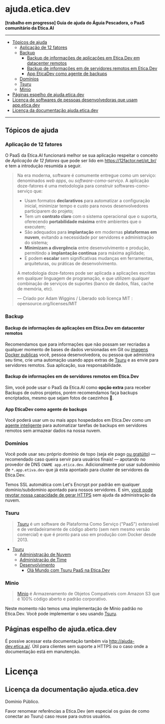 # ajuda.etica.dev
**[trabalho em progresso] Guia de ajuda do Águia Pescadora, o PaaS comunitário da Etica.AI**

----

<!-- TOC depthFrom:2 -->

- [Tópicos de ajuda](#tópicos-de-ajuda)
    - [Aplicação de 12 fatores](#aplicação-de-12-fatores)
    - [Backup](#backup)
        - [Backup de informações de aplicações em Etica.Dev em datacenter remotos](#backup-de-informações-de-aplicações-em-eticadev-em-datacenter-remotos)
        - [Backup de informações em de servidores remotos em Etica.Dev](#backup-de-informações-em-de-servidores-remotos-em-eticadev)
        - [App EticaDev como agente de backups](#app-eticadev-como-agente-de-backups)
    - [Domínios](#domínios)
    - [Tsuru](#tsuru)
    - [Minio](#minio)
- [Páginas espelho de ajuda.etica.dev](#páginas-espelho-de-ajudaeticadev)
- [Licença de softwares de pessoas desenvolvedoras que usam app.etica.dev](#licença-de-softwares-de-pessoas-desenvolvedoras-que-usam-appeticadev)
- [Licença da documentação ajuda.etica.dev](#licença-da-documentação-ajudaeticadev)

<!-- /TOC -->

----

## Tópicos de ajuda

### Aplicação de 12 fatores

O PaaS da Etica.AI funcionará melhor se sua aplicação respeitar o conceito de
_Aplicação de 12 fatores_ que pode ser lido em <https://12factor.net/pt_br/> e
tem a introdução resumida a seguir.

> Na era moderna, software é comumente entregue como um serviço: denominados *web apps*, ou *software-como-serviço*. A aplicação doze-fatores é uma metodologia para construir softwares-como-serviço que:
>
> * Usam formatos **declarativos** para automatizar a configuração inicial, minimizar tempo e custo para novos desenvolvedores participarem do projeto;
> * Tem um **contrato claro** com o sistema operacional que o suporta, oferecendo **portabilidade máxima** entre ambientes que o executem;
> * São adequados para **implantação** em modernas **plataformas em nuvem**, evitando a necessidade por servidores e administração do sistema;
> * **Minimizam a divergência** entre desenvolvimento e produção, permitindo a **implantação contínua** para máxima agilidade;
> * E podem **escalar** sem significativas mudanças em ferramentas, arquiteturas, ou práticas de desenvolvimento.
>
> A metodologia doze-fatores pode ser aplicada a aplicações escritas em qualquer linguagem de programação, e que utilizem qualquer combinação de serviços de suportes (banco de dados, filas, cache de memória, etc).
>
> — Criado por Adam Wiggins / Liberado sob licença MIT : opensource.org/licenses/MIT

### Backup

#### Backup de informações de aplicações em Etica.Dev em datacenter remotos
Recomendamos que para informações que não possam ser recriadas a qualquer
momento de bases de dados versionadas em Git ou
[imagens Docker publicas](https://hub.docker.com/) você, pessoa desenvolvedora,
ou pessoa que administra seu time, crie uma automação usando apps extras de
[Tsuru](#tsuru) e as envie para servidores remotos. Sua aplicação, sua
responsabilidade.

#### Backup de informações em de servidores remotos em Etica.Dev
Sim, você pode usar o PaaS da Etica.AI como **opção extra** para receber
Backups de outros projetos, porém recomendamos faça backups encriptados, mesmo
que sejam fotos de caezinhos 🐶.

#### App EticaDev como agente de backups
Você poderá usar um ou mais apps hospedados em Etica.Dev como um
[agente inteligente](https://pt.wikipedia.org/wiki/Agente_inteligente) para
automatizar tarefas de backups em servidores remotos sem armazear dados na nossa
nuvem.

<!--
- https://github.com/sameersbn/docker-gitlab/pull/737
-->

### Domínios
Você pode usar seu próprio domínio de topo (seja ele pago
[ou gratúito](https://freenom.com)) — recomendado caso queira servir para
usuários finais! — apotando no provedor de DNS `CNAME app.etica.dev`.
Adicionalmente por usar subdomínio de `*.app.etiva.dev` que já esta apontado
para cluster de servidores da Etica.Dev.

Temos SSL automática com Let's Encrypt por padrão em qualquer domínio/subdomínio
apontado para nossos servidores. E sim, [você pode revotar nossa capacidade
de gerar HTTPS](https://letsencrypt.org/docs/revoking/) sem ajuda da
administração da nuvem.

### Tsuru
> [Tsuru](https://tsuru.io/) é um software de Plataforma Como Serviço ("PaaS")
extensível e de verdadeiramente de código aberto (sem nem mesmo versão
comercial) e que é pronto para uso em produção com Docker desde 2013.

- [Tsuru](tsuru-paas/)
  - [Administração de Nuvem](tsuru-paas/administracao-da-nuvem/)
  - [Administração de Time](tsuru-paas/administracao-de-time/)
  - [Desenvolvimento](tsuru-paas/desenvolvimento/)
    - [Olá Mundo com Tsuru PaaS na Etica.Dev](tsuru-paas/ola-mundo/)

### Minio
> [Minio](https://min.io) é Armazenamento de Objetos Compatíveis com Amazon S3
que é 100% código aberto e padrão corporativo.

Neste momento não temos uma implementação de Minio padrão no Etica.Dev. Você
pode implementar o seu usando [Tsuru](#tsuru).

## Páginas espelho de ajuda.etica.dev
É possíve acessar esta documentação também via <http://ajuda-dev.etica.ai/>.
Útil para clientes sem suporte a HTTPS ou o caso onde a documentação está
em manutenção.

# Licença

<!--
## Licença de softwares de pessoas desenvolvedoras que usam app.etica.dev

Softwares das pessoas desenvolvedoras que usam app.etica.dev sem licença
explícita ou que possam ser facilmente inferidas de 
-->

## Licença da documentação ajuda.etica.dev

Domínio Público.

Favor renomear referências a Etica.Dev (em especial os guias de como conectar
ao Tsuru) caso reuse para outros usuários.
